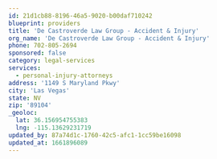 ```yaml
---
id: 21d1cb88-8196-46a5-9020-b00daf710242
blueprint: providers
title: 'De Castroverde Law Group - Accident & Injury'
org_name: 'De Castroverde Law Group - Accident & Injury'
phone: 702-805-2694
sponsored: false
category: legal-services
services:
  - personal-injury-attorneys
address: '1149 S Maryland Pkwy'
city: 'Las Vegas'
state: NV
zip: '89104'
_geoloc:
  lat: 36.156954755383
  lng: -115.13629231719
updated_by: 87a74d1c-1760-42c5-afc1-1cc59be16098
updated_at: 1661896089
---
```

